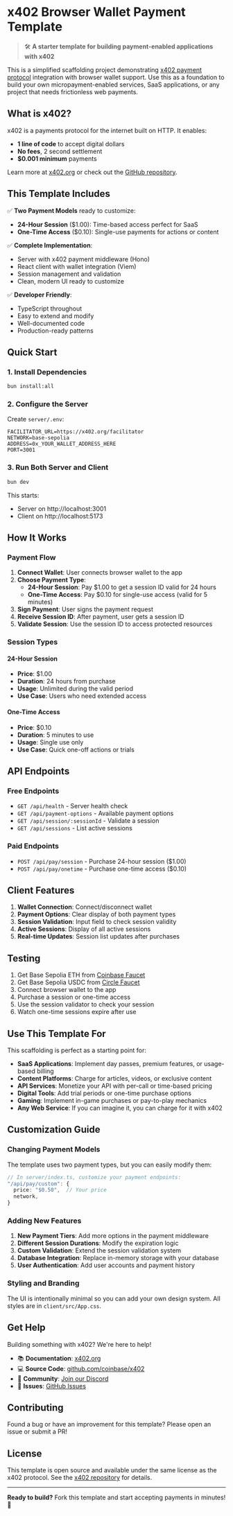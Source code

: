 # x402 Browser Wallet Payment Template

> 🛠️ **A starter template for building payment-enabled applications with x402**

This is a simplified scaffolding project demonstrating [x402 payment protocol](https://x402.org) integration with browser wallet support. Use this as a foundation to build your own micropayment-enabled services, SaaS applications, or any project that needs frictionless web payments.

## What is x402?

x402 is a payments protocol for the internet built on HTTP. It enables:
- **1 line of code** to accept digital dollars
- **No fees**, 2 second settlement
- **$0.001 minimum** payments

Learn more at [x402.org](https://x402.org) or check out the [GitHub repository](https://github.com/coinbase/x402).

## This Template Includes

✅ **Two Payment Models** ready to customize:
- **24-Hour Session** ($1.00): Time-based access perfect for SaaS
- **One-Time Access** ($0.10): Single-use payments for actions or content

✅ **Complete Implementation**:
- Server with x402 payment middleware (Hono)
- React client with wallet integration (Viem)
- Session management and validation
- Clean, modern UI ready to customize

✅ **Developer Friendly**:
- TypeScript throughout
- Easy to extend and modify
- Well-documented code
- Production-ready patterns

## Quick Start

### 1. Install Dependencies

```bash
bun install:all
```

### 2. Configure the Server

Create `server/.env`:
```env
FACILITATOR_URL=https://x402.org/facilitator
NETWORK=base-sepolia
ADDRESS=0x_YOUR_WALLET_ADDRESS_HERE
PORT=3001
```

### 3. Run Both Server and Client

```bash
bun dev
```

This starts:
- Server on http://localhost:3001
- Client on http://localhost:5173

## How It Works

### Payment Flow

1. **Connect Wallet**: User connects browser wallet to the app
2. **Choose Payment Type**:
   - **24-Hour Session**: Pay $1.00 to get a session ID valid for 24 hours
   - **One-Time Access**: Pay $0.10 for single-use access (valid for 5 minutes)
3. **Sign Payment**: User signs the payment request
4. **Receive Session ID**: After payment, user gets a session ID
5. **Validate Session**: Use the session ID to access protected resources

### Session Types

#### 24-Hour Session
- **Price**: $1.00
- **Duration**: 24 hours from purchase
- **Usage**: Unlimited during the valid period
- **Use Case**: Users who need extended access

#### One-Time Access  
- **Price**: $0.10
- **Duration**: 5 minutes to use
- **Usage**: Single use only
- **Use Case**: Quick one-off actions or trials

## API Endpoints

### Free Endpoints

- `GET /api/health` - Server health check
- `GET /api/payment-options` - Available payment options
- `GET /api/session/:sessionId` - Validate a session
- `GET /api/sessions` - List active sessions

### Paid Endpoints

- `POST /api/pay/session` - Purchase 24-hour session ($1.00)
- `POST /api/pay/onetime` - Purchase one-time access ($0.10)

## Client Features

1. **Wallet Connection**: Connect/disconnect wallet
2. **Payment Options**: Clear display of both payment types
3. **Session Validation**: Input field to check session validity
4. **Active Sessions**: Display of all active sessions
5. **Real-time Updates**: Session list updates after purchases

## Testing

1. Get Base Sepolia ETH from [Coinbase Faucet](https://www.coinbase.com/faucets/base-ethereum-sepolia-faucet)
2. Get Base Sepolia USDC from [Circle Faucet](https://faucet.circle.com/)
3. Connect browser wallet to the app
4. Purchase a session or one-time access
5. Use the session validator to check your session
6. Watch one-time sessions expire after use

## Use This Template For

This scaffolding is perfect as a starting point for:

- **SaaS Applications**: Implement day passes, premium features, or usage-based billing
- **Content Platforms**: Charge for articles, videos, or exclusive content
- **API Services**: Monetize your API with per-call or time-based pricing
- **Digital Tools**: Add trial periods or one-time purchase options
- **Gaming**: Implement in-game purchases or pay-to-play mechanics
- **Any Web Service**: If you can imagine it, you can charge for it with x402

## Customization Guide

### Changing Payment Models

The template uses two payment types, but you can easily modify them:

```typescript
// In server/index.ts, customize your payment endpoints:
"/api/pay/custom": {
  price: "$0.50",  // Your price
  network,
}
```

### Adding New Features

1. **New Payment Tiers**: Add more options in the payment middleware
2. **Different Session Durations**: Modify the expiration logic
3. **Custom Validation**: Extend the session validation system
4. **Database Integration**: Replace in-memory storage with your database
5. **User Authentication**: Add user accounts and payment history

### Styling and Branding

The UI is intentionally minimal so you can add your own design system. All styles are in `client/src/App.css`.

## Get Help

Building something with x402? We're here to help!

- 📚 **Documentation**: [x402.org](https://x402.org)
- 💻 **Source Code**: [github.com/coinbase/x402](https://github.com/coinbase/x402)
- 💬 **Community**: [Join our Discord](https://discord.gg/invite/cdp)
- 🐛 **Issues**: [GitHub Issues](https://github.com/coinbase/x402/issues)

## Contributing

Found a bug or have an improvement for this template? Please open an issue or submit a PR!

## License

This template is open source and available under the same license as the x402 protocol. See the [x402 repository](https://github.com/coinbase/x402) for details.

---

**Ready to build?** Fork this template and start accepting payments in minutes! 🚀
